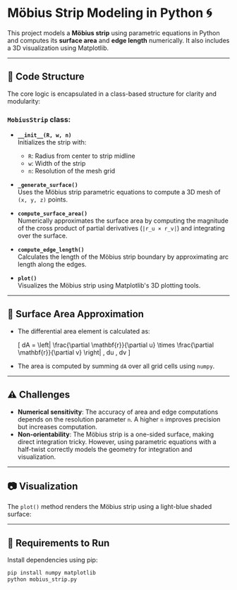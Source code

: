 # Möbius Strip Modeling in Python 🌀

This project models a **Möbius strip** using parametric equations in Python and computes its **surface area** and **edge length** numerically. It also includes a 3D visualization using Matplotlib.

---

## 📁 Code Structure

The core logic is encapsulated in a class-based structure for clarity and modularity:

### `MobiusStrip` class:
- **`__init__(R, w, n)`**  
  Initializes the strip with:
  - `R`: Radius from center to strip midline  
  - `w`: Width of the strip  
  - `n`: Resolution of the mesh grid

- **`_generate_surface()`**  
  Uses the Möbius strip parametric equations to compute a 3D mesh of `(x, y, z)` points.

- **`compute_surface_area()`**  
  Numerically approximates the surface area by computing the magnitude of the cross product of partial derivatives (`|r_u × r_v|`) and integrating over the surface.

- **`compute_edge_length()`**  
  Calculates the length of the Möbius strip boundary by approximating arc length along the edges.

- **`plot()`**  
  Visualizes the Möbius strip using Matplotlib's 3D plotting tools.

---

## 🧮 Surface Area Approximation

- The differential area element is calculated as:

  \[
  dA = \left| \frac{\partial \mathbf{r}}{\partial u} \times \frac{\partial \mathbf{r}}{\partial v} \right| \, du \, dv
  \]

- The area is computed by summing `dA` over all grid cells using `numpy`.

---

## ⚠️ Challenges

- **Numerical sensitivity**: The accuracy of area and edge computations depends on the resolution parameter `n`. A higher `n` improves precision but increases computation.
- **Non-orientability**: The Möbius strip is a one-sided surface, making direct integration tricky. However, using parametric equations with a half-twist correctly models the geometry for integration and visualization.

---

## 📷 Visualization

The `plot()` method renders the Möbius strip using a light-blue shaded surface:



---

## 📌 Requirements to Run

Install dependencies using pip:

```bash
pip install numpy matplotlib
python mobius_strip.py
